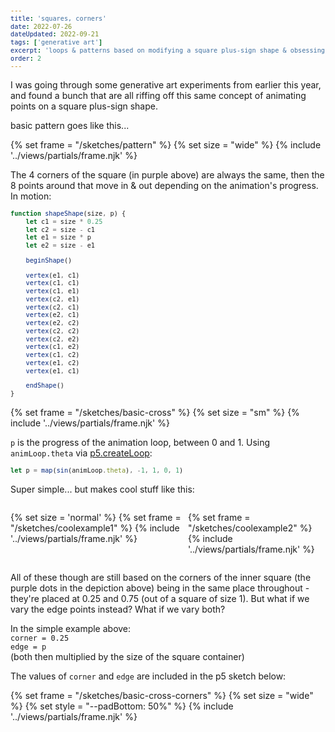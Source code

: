 ```yaml
---
title: 'squares, corners'
date: 2022-07-26
dateUpdated: 2022-09-21
tags: ['generative art']
excerpt: 'loops & patterns based on modifying a square plus-sign shape & obsessing over little variations'
order: 2
---
```


I was going through some generative art experiments from earlier this year, and found a bunch that are all riffing off this same concept of animating points on a square plus-sign shape.

basic pattern goes like this...

{% set frame = "/sketches/pattern" %}
{% set size = "wide" %}
{% include '../views/partials/frame.njk' %}

The 4 corners of the square (in purple above) are always the same, then the 8 points around that move in & out depending on the animation's progress. In motion:

<div class="code-img width-sm" style="--height: 280px; --img-col: 250px;">

```js
function shapeShape(size, p) {
	let c1 = size * 0.25
	let c2 = size - c1
	let e1 = size * p
	let e2 = size - e1

	beginShape()

	vertex(e1, c1)
	vertex(c1, c1)
	vertex(c1, e1)
	vertex(c2, e1)
	vertex(c2, c1)
	vertex(e2, c1)
	vertex(e2, c2)
	vertex(c2, c2)
	vertex(c2, e2)
	vertex(c1, e2)
	vertex(c1, c2)
	vertex(e1, c2)
	vertex(e1, c1)

	endShape()
}
```

<div class='img-col'>

{% set frame = "/sketches/basic-cross" %}
{% set size = "sm" %}
{% include '../views/partials/frame.njk'  %}

</div>
</div>

`p` is the progress of the animation loop, between 0 and 1. Using `animLoop.theta` via [p5.createLoop](https://github.com/mrchantey/p5.createLoop):

```js
let p = map(sin(animLoop.theta), -1, 1, 0, 1)
```



Super simple... but makes cool stuff like this: 

<div class='flex'>

{% set size = 'normal' %}
{% set frame = "/sketches/coolexample1" %}
{% include '../views/partials/frame.njk' %}

{% set frame = "/sketches/coolexample2" %}
{% include '../views/partials/frame.njk' %}

</div>

All of these though are still based on the corners of the inner square (the purple dots in the depiction above) being in the same place throughout - they're placed at 0.25 and 0.75 (out of a square of size 1). But what if we vary the edge points instead? What if we vary both? 

In the simple example above: \
	`corner = 0.25`\
	`edge = p` \
	(both then multiplied by the size of the square container)

The values of `corner` and `edge` are included in the p5 sketch below:

{% set frame = "/sketches/basic-cross-corners" %}
{% set size = "wide" %}
{% set style = "--padBottom: 50%" %}
{% include '../views/partials/frame.njk' %}

<style type='text/css'>
	@media (min-width: 630px) {
	.flex {
		display: flex;
	}
	.flex .frame-wrap {
		margin-right: 1rem;
	}
	}
    pre[class*=language-], pre, code[class*=language-] {
        font-size: 0.75rem;
    }
</style>